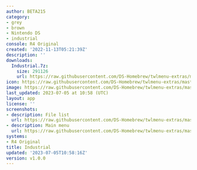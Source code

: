 ```yaml
---
author: BETA215
category:
- grey
- brown
- Nintendo DS
- industrial
console: R4 Original
created: '2022-11-13T05:21:39Z'
description: ''
downloads:
  Industrial.7z:
    size: 291126
    url: https://raw.githubusercontent.com/DS-Homebrew/twlmenu-extras/master/_nds/TWiLightMenu/r4menu/themes/Industrial.7z
icon: https://raw.githubusercontent.com/DS-Homebrew/twlmenu-extras/master/unistore/icons/r4.png
image: https://raw.githubusercontent.com/DS-Homebrew/twlmenu-extras/master/unistore/icons/r4.png
last_updated: 2023-07-05 at 10:58 (UTC)
layout: app
license: ''
screenshots:
- description: File list
  url: https://raw.githubusercontent.com/DS-Homebrew/twlmenu-extras/master/_nds/TWiLightMenu/r4menu/themes/meta/Industrial/screenshots/file-list.png
- description: Main menu
  url: https://raw.githubusercontent.com/DS-Homebrew/twlmenu-extras/master/_nds/TWiLightMenu/r4menu/themes/meta/Industrial/screenshots/main-menu.png
systems:
- R4 Original
title: Industrial
updated: '2023-07-05T10:58:16Z'
version: v1.0.0
---
```

